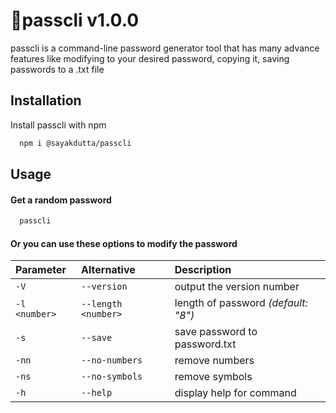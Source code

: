 
# 🔐passcli v1.0.0

passcli is a command-line password generator tool that has many advance features like modifying to your desired password, copying it, saving passwords to a .txt file
## Installation

Install passcli with npm

```bash
  npm i @sayakdutta/passcli
```
    
## Usage

#### Get a random password

```bash
  passcli
```
#### Or you can use these options to modify the password
| Parameter | Alternative     | Description                |
| :-------- | :------- | :------------------------- |
| `-V` | `--version` | output the version number |
| `-l <number>` | `--length <number>` | length of password *(default: "8")* |
| `-s` | `--save` | save password to password.txt |
| `-nn` | `--no-numbers` | remove numbers |
| `-ns` | `--no-symbols` | remove symbols |
| `-h` | ` --help ` | display help for command |




